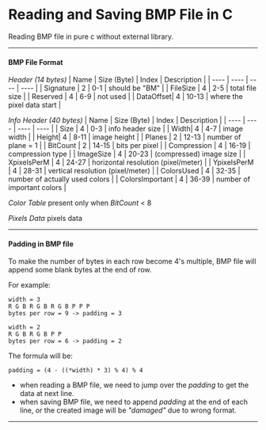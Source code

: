 # Reading and Saving BMP File in C #

Reading BMP file in pure c without external library.

---

#### BMP File Format ####

*Header (14 bytes)*
|  Name | Size (Byte)  | Index |  Description |
|  ----  | ----  | ---- | ---- |
| Signature | 2 | 0-1 | should be "BM" | 
| FileSize | 4 | 2-5 | total file size |
| Reserved | 4 | 6-9 | not used |
| DataOffset| 4 | 10-13 | where the pixel data start |

*Info Header (40 bytes)*
|  Name | Size (Byte)  | Index |  Description |
|  ----  | ----  | ---- | ---- |
| Size | 4 | 0-3 | info header size |
| Width| 4 | 4-7 | image width |
| Height| 4 | 8-11 | image height |
| Planes | 2 | 12-13 | number of plane = 1 |
| BitCount | 2 | 14-15 | bits per pixel |
| Compression | 4 | 16-19 | compression type |
| ImageSize | 4 | 20-23 | (compressed) image size |
| XpixelsPerM | 4 | 24-27 | horizontal resolution (pixel/meter) |
| YpixelsPerM | 4 | 28-31 | vertical resolution (pixel/meter) |
| ColorsUsed | 4 | 32-35 | number of actually used colors |
| ColorsImportant | 4 | 36-39 | number of important colors |

*Color Table*
present only when *BitCount* < 8

*Pixels Data*
pixels data

---

#### Padding in BMP file ####
To make the number of bytes in each row become 4's multiple, BMP file will append some blank bytes at the end of row.

For example:
    
    width = 3
    R G B R G B R G B P P P
    bytes per row = 9 -> padding = 3

    width = 2
    R G B R G B P P
    bytes per row = 6 -> padding = 2

The formula will be:

    padding = (4 - ((*width) * 3) % 4) % 4

* when reading a BMP file, we need to jump over the *padding* to get the data at next line.
* when saving BMP file, we need to append *padding* at the end of each line, or the created image will be *"damaged"* due to wrong format. 

---